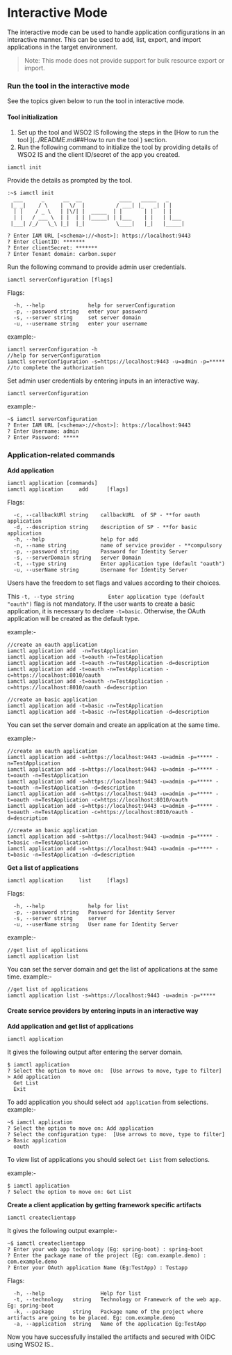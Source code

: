 # Interactive Mode
The interactive mode can be used to handle application configurations in an interactive manner. This can be used to add, list, export, and import applications in the target environment.
> Note: This mode does not provide support for bulk resource export or import.

### Run the tool in the interactive mode

See the topics given below to run the tool in interactive mode.
#### Tool initialization
1. Set up the tool and WSO2 IS following the steps in the [How to run the tool ](../README.md##How to run the tool ) section.
2. Run the following command to initialize the tool by providing details of WSO2 IS and the client ID/secret of the app you created.
```
iamctl init
```
Provide the details as prompted by the tool.
```
:~$ iamctl init
  ___      _      __  __            ____   _____   _     
 |_ _|    / \    |  \/  |          / ___| |_   _| | |    
  | |    / _ \   | |\/| |  _____  | |       | |   | |    
  | |   / ___ \  | |  | | |_____| | |___    | |   | |___ 
 |___| /_/   \_\ |_|  |_|          \____|   |_|   |_____|
      
? Enter IAM URL [<schema>://<host>]: https://localhost:9443                                                   
? Enter clientID: *******
? Enter clientSecret: *******
? Enter Tenant domain: carbon.super
```
Run the following command to provide admin user credentials.
```
iamctl serverConfiguration [flags]
```

Flags:
```
  -h, --help              help for serverConfiguration
  -p, --password string   enter your password
  -s, --server string     set server domain
  -u, --username string   enter your username
```
example:-
```
iamctl serverConfiguration -h                                           //help for serverConfiguration
iamctl serverConfiguration -s=https://localhost:9443 -u=admin -p=*****  //to complete the authorization
```
Set admin user credentials by entering inputs in an interactive way.
```
iamctl serverConfiguration
```
example:-
```
~$ iamctl serverConfiguration 
? Enter IAM URL [<schema>://<host>]: https://localhost:9443
? Enter Username: admin
? Enter Password: *****
```

### Application-related commands
**Add application**
```
iamctl application [commands]
iamctl application     add      [flags]
```

Flags:
 ```
   -c, --callbackURl string    callbackURL  of SP - **for oauth application
   -d, --description string    description of SP - **for basic application
   -h, --help                  help for add
   -n, --name string           name of service provider - **compulsory
   -p, --password string       Password for Identity Server
   -s, --serverDomain string   server Domain
   -t, --type string           Enter application type (default "oauth")
   -u, --userName string       Username for Identity Server
 ```
Users have the freedom to set flags and values according to their choices.

This ```-t, --type string           Enter application type (default "oauth")``` flag  is not mandatory. If the user wants to create a basic application, it is necessary to declare ```-t=basic```. Otherwise, the OAuth application will be created as the default type.

example:-
```
//create an oauth application
iamctl application add  -n=TestApplication 
iamctl application add -t=oauth -n=TestApplication
iamctl application add -t=oauth -n=TestApplication -d=description
iamctl application add -t=oauth -n=TestApplication -c=https://localhost:8010/oauth
iamctl application add -t=oauth -n=TestApplication -c=https://localhost:8010/oauth -d=description

//create an basic application
iamctl application add -t=basic -n=TestApplication
iamctl application add -t=basic -n=TestApplication -d=description
```
You can set the server domain and create an application at the same time.

example:-
```
//create an oauth application
iamctl application add -s=https://localhost:9443 -u=admin -p=***** -n=TestApplication 
iamctl application add -s=https://localhost:9443 -u=admin -p=***** -t=oauth -n=TestApplication
iamctl application add -s=https://localhost:9443 -u=admin -p=***** -t=oauth -n=TestApplication -d=description
iamctl application add -s=https://localhost:9443 -u=admin -p=***** -t=oauth -n=TestApplication -c=https://localhost:8010/oauth
iamctl application add -s=https://localhost:9443 -u=admin -p=***** -t=oauth -n=TestApplication -c=https://localhost:8010/oauth -d=description

//create an basic application
iamctl application add -s=https://localhost:9443 -u=admin -p=***** -t=basic -n=TestApplication
iamctl application add -s=https://localhost:9443 -u=admin -p=***** -t=basic -n=TestApplication -d=description
```

**Get a list of applications**
```
iamctl application     list     [flags]
```
Flags:
```
  -h, --help              help for list
  -p, --password string   Password for Identity Server
  -s, --server string     server
  -u, --userName string   User name for Identity Server
```
example:-
```
//get list of applications
iamctl application list 
```
You can set the server domain and get the list of applications at the same time.
example:-
```
//get list of applications
iamctl application list -s=https://localhost:9443 -u=admin -p=*****
```

#### Create service providers by entering inputs in an interactive way
**Add application and get list of applications**

```
iamctl application
```
It gives the following output after entering the server domain.
```
$ iamctl application                                                      
? Select the option to move on:  [Use arrows to move, type to filter]
> Add application
  Get List
  Exit
```
To add application you should select ```add application``` from selections.
example:-
```
~$ iamctl application                                                       
? Select the option to move on: Add application
? Select the configuration type:  [Use arrows to move, type to filter]
> Basic application
  oauth
```
To view list of applications you should select ```Get List``` from selections.

example:-
```
$ iamctl application                                                        
? Select the option to move on: Get List
```
**Create a client application by getting framework specific artifacts**
```
iamctl createclientapp
```
It gives the following output
example:-
```
~$ iamctl createclientapp                                                       
? Enter your web app technology (Eg: spring-boot) : spring-boot
? Enter the package name of the project (Eg: com.example.demo) : com.example.demo
? Enter your OAuth application Name (Eg:TestApp) : Testapp
```

Flags:
```
  -h, --help                  Help for list
  -t, --technology   string   Technology or Framework of the web app. Eg: spring-boot
  -k, --package      string   Package name of the project where artifacts are going to be placed. Eg: com.example.demo
  -a, --application  string   Name of the application Eg:TestApp
```
Now you have successfully installed the artifacts and secured with OIDC using WSO2 IS..